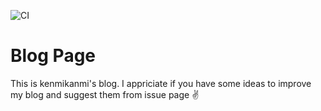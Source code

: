 ![CI](https://github.com/kenmikanmi/blog/workflows/CI/badge.svg?branch=master)
# Blog Page
This is kenmikanmi's blog. I appriciate if you have some ideas to improve my blog and suggest them from issue page ✌